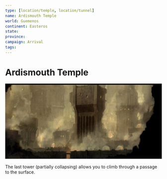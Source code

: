 ```yaml
---
type: [location/temple, location/tunnel]
name: Ardismouth Temple
world: Guemenos
continent: Easteros
state: 
province: 
campaign: Arrival
tags: 
---
```


# Ardismouth Temple

![](_aux/Pasted%20image%2020230329205544.png)

The last tower (partially collapsing) allows you to climb through a passage to the surface.